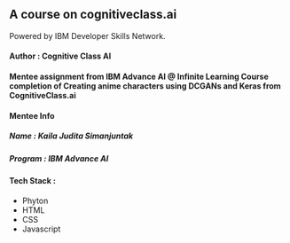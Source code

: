 ## A course on cognitiveclass.ai
Powered by IBM Developer Skills Network.
#### Author : Cognitive Class AI
#### Mentee assignment from IBM Advance AI @ Infinite Learning Course completion of Creating anime characters using DCGANs and Keras from CognitiveClass.ai
#### Mentee Info
##### Name : Kaila Judita Simanjuntak
##### Program : IBM Advance AI
#### Tech Stack :
- Phyton
- HTML
- CSS
- Javascript
